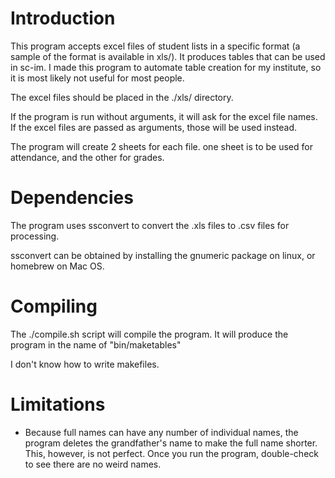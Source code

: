 # Introduction
This program accepts excel files of student lists in a specific format (a sample of the format is available in xls/). It produces tables that can be used in sc-im. I made this program to automate table creation for my institute, so it is most likely not useful for most people.

The excel files should be placed in the ./xls/ directory.

If the program is run without arguments, it will ask for the excel file names.
If the excel files are passed as arguments, those will be used instead.

The program will create 2 sheets for each file. one sheet is to be used for attendance, and the other for grades.

# Dependencies
The program uses ssconvert to convert the .xls files to .csv files for processing.

ssconvert can be obtained by installing the gnumeric package on linux, or homebrew on Mac OS.

# Compiling
The ./compile.sh script will compile the program. It will produce the program in the name of "bin/maketables"

I don't know how to write makefiles.

# Limitations
- Because full names can have any number of individual names, the program deletes the grandfather's name to make the full name shorter. This, however, is not perfect. Once you run the program, double-check to see there are no weird names.

